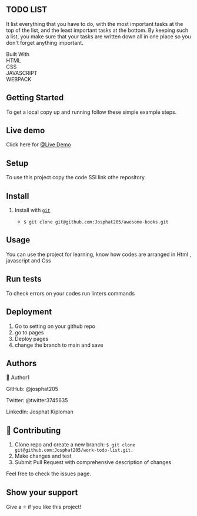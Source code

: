 ## **TODO  LIST**
It list everything that you have to do, with the most important tasks at the top of the list, and the least important tasks at the bottom. By keeping such a list, you make sure that your tasks are written down all in one place so you don't forget anything important.<br />

Built With<br />
HTML<br />
CSS<br />
JAVASCRIPT<br />
WEBPACK<br />

## **Getting Started**


To get a local copy up and running follow these simple example steps.<br /> 
## **Live demo** 
Click here for  [@Live Demo]( https://josphat205.github.io/Daily-to-list/)
 
## **Setup**   
To use this project copy the code SSl link othe repository<br />
## Install
1. Install with [`git`](git@github.com:Josphat205/work-todo-list.git)

   - `$ git clone git@github.com:Josphat205/awesome-books.git`
## **Usage**
You can use the project for learning, know how codes are arranged in Html , javascript and Css
## **Run tests**
To check errors on your codes run linters commands<br />
## **Deployment**
1. Go to setting on your github repo
2. go to pages
3. Deploy pages
4. change the branch to main and save
## **Authors**
👤 Author1

GitHub: @josphat205<br />


Twitter: @twitter3745635<br />


LinkedIn: Josphat Kiploman<br />

## **🤝 Contributing**
1. Clone repo and create a new branch: `$ git clone git@github.com:Josphat205/work-todo-list.git.`
2. Make changes and test
3. Submit Pull Request with comprehensive description of changes

Feel free to check the issues page.<br />

## **Show your support**
Give a ⭐️ if you like this project!
